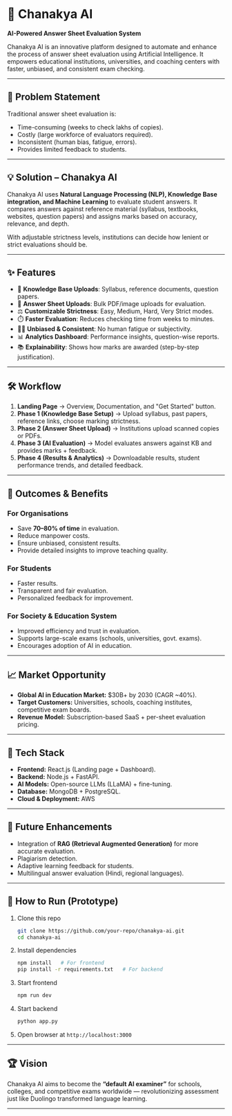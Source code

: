 # 📘 Chanakya AI

**AI-Powered Answer Sheet Evaluation System**

Chanakya AI is an innovative platform designed to automate and enhance the process of answer sheet evaluation using Artificial Intelligence. It empowers educational institutions, universities, and coaching centers with faster, unbiased, and consistent exam checking.

---

## 🚨 Problem Statement

Traditional answer sheet evaluation is:

* Time-consuming (weeks to check lakhs of copies).
* Costly (large workforce of evaluators required).
* Inconsistent (human bias, fatigue, errors).
* Provides limited feedback to students.

---

## 💡 Solution – Chanakya AI

Chanakya AI uses **Natural Language Processing (NLP), Knowledge Base integration, and Machine Learning** to evaluate student answers. It compares answers against reference material (syllabus, textbooks, websites, question papers) and assigns marks based on accuracy, relevance, and depth.

With adjustable strictness levels, institutions can decide how lenient or strict evaluations should be.

---

## ✨ Features

* 📂 **Knowledge Base Uploads**: Syllabus, reference documents, question papers.
* 📑 **Answer Sheet Uploads**: Bulk PDF/image uploads for evaluation.
* ⚖️ **Customizable Strictness**: Easy, Medium, Hard, Very Strict modes.
* ⏱️ **Faster Evaluation**: Reduces checking time from weeks to minutes.
* 🧑‍⚖️ **Unbiased & Consistent**: No human fatigue or subjectivity.
* 📊 **Analytics Dashboard**: Performance insights, question-wise reports.
* 📚 **Explainability**: Shows how marks are awarded (step-by-step justification).

---

## 🛠️ Workflow

1. **Landing Page** → Overview, Documentation, and "Get Started" button.
2. **Phase 1 (Knowledge Base Setup)** → Upload syllabus, past papers, reference links, choose marking strictness.
3. **Phase 2 (Answer Sheet Upload)** → Institutions upload scanned copies or PDFs.
4. **Phase 3 (AI Evaluation)** → Model evaluates answers against KB and provides marks + feedback.
5. **Phase 4 (Results & Analytics)** → Downloadable results, student performance trends, and detailed feedback.

---

## 🎯 Outcomes & Benefits

### For Organisations

* Save **70–80% of time** in evaluation.
* Reduce manpower costs.
* Ensure unbiased, consistent results.
* Provide detailed insights to improve teaching quality.

### For Students

* Faster results.
* Transparent and fair evaluation.
* Personalized feedback for improvement.

### For Society & Education System

* Improved efficiency and trust in evaluation.
* Supports large-scale exams (schools, universities, govt. exams).
* Encourages adoption of AI in education.

---

## 📈 Market Opportunity

* **Global AI in Education Market:** $30B+ by 2030 (CAGR ~40%).
* **Target Customers:** Universities, schools, coaching institutes, competitive exam boards.
* **Revenue Model:** Subscription-based SaaS + per-sheet evaluation pricing.

---

## 🚀 Tech Stack

* **Frontend:** React.js (Landing page + Dashboard).
* **Backend:** Node.js + FastAPI.
* **AI Models:** Open-source LLMs (LLaMA) + fine-tuning.
* **Database:** MongoDB + PostgreSQL.
* **Cloud & Deployment:** AWS

---

## 🔮 Future Enhancements

* Integration of **RAG (Retrieval Augmented Generation)** for more accurate evaluation.
* Plagiarism detection.
* Adaptive learning feedback for students.
* Multilingual answer evaluation (Hindi, regional languages).

---

## 📌 How to Run (Prototype)

1. Clone this repo

   ```bash
   git clone https://github.com/your-repo/chanakya-ai.git
   cd chanakya-ai
   ```
2. Install dependencies

   ```bash
   npm install   # For frontend
   pip install -r requirements.txt   # For backend
   ```
3. Start frontend

   ```bash
   npm run dev
   ```
4. Start backend

   ```bash
   python app.py
   ```
5. Open browser at `http://localhost:3000`

---

## 🏆 Vision

Chanakya AI aims to become the **“default AI examiner”** for schools, colleges, and competitive exams worldwide — revolutionizing assessment just like Duolingo transformed language learning.

---



